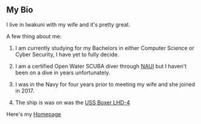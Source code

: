 ## My Bio

I live in Iwakuni with my wife and it's pretty great.

A few thing about me:

1. I am currently studying for my Bachelors in either Computer Science or Cyber Security, I have yet to fully decide.

1. I am a certified Open Water SCUBA diver through [NAUI](https://www.naui.org/) but I haven't been on a dive in years unfortunately.

1. I was in the Navy for four years prior to meeting my wife and she joined in 2017. 

1. The ship is was on was the [USS Boxer LHD-4](https://en.wikipedia.org/wiki/USS_Boxer_(LHD-4))

Here's my [Homepage](index.md)





